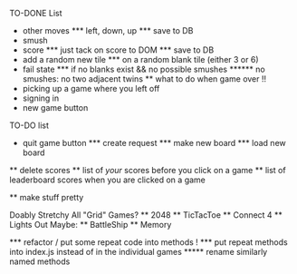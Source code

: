 TO-DONE List
* other moves
*** left, down, up
*** save to DB
* smush
* score
*** just tack on score to DOM
*** save to DB
* add a random new tile
*** on a random blank tile (either 3 or 6)
* fail state
*** if no blanks exist && no possible smushes
****** no smushes: no two adjacent twins
** what to do when game over !!
* picking up a game where you left off
* signing in
* new game button


TO-DO list
* quit game button
*** create request
*** make new board
*** load new board

** delete scores
** list of *your* scores before you click on a game
** list of leaderboard scores when you are clicked on a game

** make stuff pretty


Doably Stretchy
All "Grid" Games?
** 2048
** TicTacToe
** Connect 4
** Lights Out
Maybe:
** BattleShip
** Memory


*** refactor / put some repeat code into methods !
*** put repeat methods into index.js instead of in the individual games
***** rename similarly named methods
